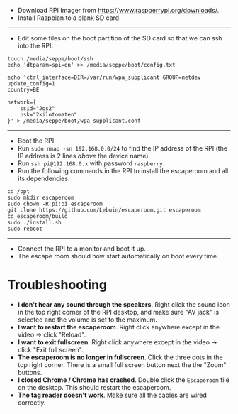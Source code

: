 * Download RPI Imager from https://www.raspberrypi.org/downloads/.
* Install Raspbian to a blank SD card.

---

* Edit some files on the boot partition of the SD card so that we can ssh into the RPI:


```
touch /media/seppe/boot/ssh
echo 'dtparam=spi=on' >> /media/seppe/boot/config.txt

echo 'ctrl_interface=DIR=/var/run/wpa_supplicant GROUP=netdev
update_config=1
country=BE

network={
    ssid="Jos2"
    psk="2kilotomaten"
}' > /media/seppe/boot/wpa_supplicant.conf
```

---

* Boot the RPI.
* Run `sudo nmap -sn 192.168.0.0/24` to find the IP address of the RPI (the IP address is 2 lines *above* the device name).
* Run `ssh pi@192.168.0.x` with password `raspberry`.
* Run the following commands in the RPI to install the escaperoom and all its dependencies:

```
cd /opt
sudo mkdir escaperoom
sudo chown -R pi:pi escaperoom
git clone https://github.com/Lebuin/escaperoom.git escaperoom
cd escaperoom/build
sudo ./install.sh
sudo reboot
```

---

* Connect the RPI to a monitor and boot it up.
* The escape room should now start automatically on boot every time.



# Troubleshooting

* **I don't hear any sound through the speakers**. Right click the sound icon in the top right corner of the RPI desktop, and make sure "AV jack" is selected and the volume is set to the maximum.
* **I want to restart the escaperoom**. Right click anywhere except in the video -> click "Reload".
* **I want to exit fullscreen**. Right click anywhere except in the video -> click "Exit full screen".
* **The escaperoom is no longer in fullscreen**. Click the three dots in the top right corner. There is a small full screen button next the the "Zoom" buttons.
* **I closed Chrome / Chrome has crashed**. Double click the `Escaperoom` file on the desktop. This should restart the escaperoom.
* **The tag reader doesn't work**. Make sure all the cables are wired correctly.
